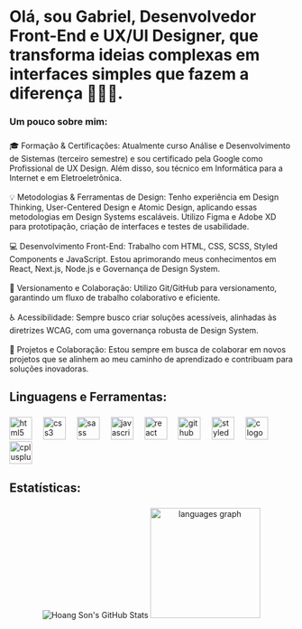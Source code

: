 <h1 align="left">Olá, sou Gabriel, Desenvolvedor Front-End e UX/UI Designer, que transforma ideias complexas em interfaces simples que fazem a diferença 🧑🏾‍💻.</h1>

###

<h3 align="left">Um pouco sobre mim:</h3>

###

<p align="left">🎓 Formação & Certificações: Atualmente curso Análise e Desenvolvimento de Sistemas (terceiro semestre) e sou certificado pela Google como Profissional de UX Design. Além disso, sou técnico em Informática para a Internet e em Eletroeletrônica.<br><br>💡 Metodologias & Ferramentas de Design: Tenho experiência em Design Thinking, User-Centered Design e Atomic Design, aplicando essas metodologias em Design Systems escaláveis. Utilizo Figma e Adobe XD para prototipação, criação de interfaces e testes de usabilidade.<br><br>💻 Desenvolvimento Front-End: Trabalho com HTML, CSS, SCSS, Styled Components e JavaScript. Estou aprimorando meus conhecimentos em React, Next.js, Node.js e Governança de Design System.<br><br>🔄 Versionamento e Colaboração: Utilizo Git/GitHub para versionamento, garantindo um fluxo de trabalho colaborativo e eficiente.<br><br>♿ Acessibilidade: Sempre busco criar soluções acessíveis, alinhadas às diretrizes WCAG, com uma governança robusta de Design System.<br><br>🤝 Projetos e Colaboração: Estou sempre em busca de colaborar em novos projetos que se alinhem ao meu caminho de aprendizado e contribuam para soluções inovadoras.</p>

###

<h2 align="left">Linguagens e Ferramentas:</h2>

###

<div align="left">
  <img src="https://skillicons.dev/icons?i=html" height="40" alt="html5 logo"  />
  <img width="12" />
  <img src="https://skillicons.dev/icons?i=css" height="40" alt="css3 logo"  />
  <img width="12" />
  <img src="https://skillicons.dev/icons?i=sass" height="40" alt="sass logo"  />
  <img width="12" />
  <img src="https://cdn.jsdelivr.net/gh/devicons/devicon/icons/javascript/javascript-original.svg" height="40" alt="javascript logo"  />
  <img width="12" />
  <img src="https://cdn.jsdelivr.net/gh/devicons/devicon/icons/react/react-original.svg" height="40" alt="react logo"  />
  <img width="12" />
  <img src="https://skillicons.dev/icons?i=github" height="40" alt="github logo"  />
  <img width="12" />
  <img src="https://skillicons.dev/icons?i=styledcomponents" height="40" alt="styledcomponents logo"  />
  <img width="12" />
  <img src="https://skillicons.dev/icons?i=c" height="40" alt="c logo"  />
  <img width="12" />
  <img src="https://skillicons.dev/icons?i=cpp" height="40" alt="cplusplus logo"  />
</div>

###

<h2 align="left">Estatísticas:</h2>

###

<div align="center">
    <img src="https://github-readme-stats.vercel.app/api?username=Gab-Pereir&show_icons=true&theme=radical" alt="Hoang Son's GitHub Stats" />
  <img src="https://github-readme-stats.vercel.app/api/top-langs?username=Gab-Pereir&locale=en&hide_title=false&layout=compact&card_width=100%&langs_count=6&theme=radical&hide_border=false&order=2" height="195" alt="languages graph"  />
</div>

###

